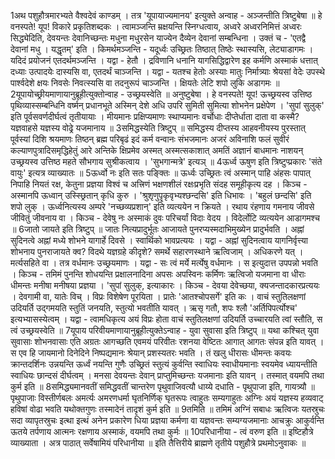 

  
1अथ पशुहौत्रमारभ्यते वैश्वदेवं काण्डम् । तत्र 'यूपायाज्यमानय' इत्युक्ते अन्वाह - अञ्जन्तीति त्रिष्टुबेषा ॥ हे वनस्पते! यूप! विकारे प्रकृतिशब्दकः । त्वामञ्जन्ति म्रक्षयन्ति स्निग्धत्वाय, अध्वरे अध्वरनिमित्तं अध्वरः सिद्ध्येदिति, देवयन्तः देवानिच्छन्तः मधुना मधुरसेन याज्येन दैव्येन देवानां सम्बन्धिना । उक्तं च - 'एतद्वै देवानां मधु । यद्धृतम्' इति । किमर्थमञ्जन्ति - यदूर्ध्वः उच्छ्रितः तिष्ठात् तिष्ठेः स्थास्यसि, लेट्याडागमः । यदिदं प्रयोजनं एतदर्थमञ्जन्ति । यद्वा - हेतौ । द्रविणानि धनानि यागसिद्धिद्वारेण इह कर्मणि अस्माकं धत्तात् दध्याः उत्पादयेः दास्यसि वा, एतदर्थं चाञ्जन्ति । यद्वा - यतश्च हेतोः अस्याः मातुः निर्मात्र्याः श्रेयसां वेदेः उपस्थे पार्श्वदेशे क्षयः निवसेः निवत्स्यसि वा तदनुरूपं चाञ्जन्ति । क्षियतेः लेटि शपो लुकि अडागमः ॥
2यूपायोच्छ्रीयमाणायानुब्रूहीत्युक्तोन्वाह - उच्छ्रयस्वेति ॥ अनुष्टुबेषा । हे वनस्पते! यूप! ऊच्छ्रयस्व उत्तिष्ठ पृथिव्यास्सम्बन्धिनि वर्ष्मन् प्रधानभूते अस्मिन् देशे अधि उपरि सुमिती सुमित्या शोभनेन प्रक्षेपेण । 'सुपां सुलुक्' इति पूर्वसवर्णदीर्घत्वं तृतीयायाः । मीयमानः प्रक्षिप्यमाणः स्थाप्यमानः वर्चोधाः दीप्तेर्धाता दाता वा कस्मै? यज्ञवाहसे यज्ञस्य वोढ्रे यजमानाय ॥
3समिद्धस्येति त्रिष्टुप् ॥ समिद्धस्य दीप्तस्य आहवनीयस्य पुरस्तात् पूर्वस्यां दिशि श्रयमाणः तिष्ठन् ब्रह्म परिबृढं इदं कर्म वन्वानः संभजमानः अजरं अविनाशि फलं सुवीरं कल्याणपुत्रादिसमृद्धिहेतुं आरे अन्तिके क्षिप्रमेव अस्मत् अस्मत्सकाशात् अमतिं अज्ञानं बाधमानः नाशयन् उच्छ्रयस्व उत्तिष्ठ महते सौभगाय सुश्रीकत्वाय । 'सुभगान्मत्रे' इत्यञ् ॥
4ऊर्ध्व ऊषुण इति त्रिष्टुप्प्रकारः 'संते वायुः' इत्यत्र व्याख्यातः ॥
5ऊर्ध्वो नः इति सतः पङ्क्तिः ॥ ऊर्ध्वः उच्छ्रितः त्वं अस्मान् पाहि अंहसः पापात् निपाहि नियतं रक्ष, केतुना प्रज्ञया विश्वं च अत्त्रिणं भक्षणशीलं रक्षःप्रभृति संदह समूहीकृत्य दह । किञ्च - अस्मानपि ऊध्वान् उस्स्छ्रितान् कृधि कुरु । 'श्रुशृणुपॄकृवृभ्यश्छन्दसि' इति धिभावः । 'बहुलं छन्दसि' इति शपो लुक् । ऊर्ध्वनित्यस्य अम्परे 'नच्छव्यप्रशान्' इति व्यत्ययेन न क्रियते । रथाय रंहणाय गमनाय जीवसे जीवितुं जीवनाय वा । किञ्च - देवेषु नः अस्माकं दुवः परिचर्यां विदाः वेदय । विदेर्लोटि व्यत्ययेन आडागमश्च ॥
6जातो जायते इति त्रिष्टुप् ॥ जातः नित्यप्रादुर्भूतः आजायते पुनरप्यस्मदाभिमुख्येन प्रादुर्भवति । अह्नां सुदिनत्वे अह्नां मध्ये शोभने यागार्हे दिवसे । स्वार्थिको भावप्रत्ययः । यद्वा - अह्नां सुदिनत्वाय यागनिर्वृत्त्या शोभनाय पुनराजायते क्व? विदथे यज्ञग्रहे कीदृशे? समर्थे सहारणस्थाने ऋत्विजाम् । अधिकरणे यत् । मर्त्यसहिते वा । तत्र वर्धमानः उच्छ्रयमाणः । यद्वा - सः त्वं मर्ये मर्त्येषु वर्धमानः । स इत्युदात्त उपपन्नो भवति । किञ्च - तमिमं पुनन्ति शोधयन्ति प्रक्षालनादिना अपसः अपस्विनः कर्मिणः ऋत्विजो यजमाना वा धीराः धीमन्तः मनीषा मनीषया प्रज्ञया । 'सुपां सुलुक्, इत्याकारः । किञ्च - देवया देवेच्छया, क्यजन्तादकारप्रत्ययः । देवगामी वा, यातेः विच् । विप्रः विशेषेण पूरयिता । प्रातेः 'आतश्चोपसर्गे' इति कः । वाचं स्तुतिलक्षणां उदियर्ति उद्गमयति स्तुतिं जनयति, स्तुत्यो भवतीति यावत् । ऋसृ गतौ, शपः श्लौ 'अर्तिपिपर्त्योश्च' इत्यभ्यासस्येत्वम् । यद्वा - त्वामधिकृत्य अयं विप्रः होता वाचं स्तुतिलक्षणां उदियर्ति उच्चारयति त्वां स्तौति, स त्वं उच्छ्रयस्वेति ॥
7यूपाय परिवीयमाणायानुब्रूहीत्युक्तेऽन्वाह - युवा सुवासा इति त्रिष्टुप् ॥ यथा कश्चित् युवा सुवासाः शोभनवासाः एति अग्रतः आगच्छति एवमयं परिवीतः रशनया वेष्टितः आगात् आगतः संपन्न इति यावत् । स एव हि जायमानो दिनेदिने निष्पद्यमानः श्रेयान् प्रशस्यतरः भवति । तं खलु धीरासः धीमन्तः कवयः क्रान्तदर्शिनः उन्नयन्ति ऊर्ध्वं नयन्ति गुणैः उच्छ्रितं स्तुत्यं कुर्वन्ति स्वाधियः स्वाधीयमानाः स्वयमेव ध्यायन्तीति स्वाधियः छान्दसं दीर्घत्वम् । मनसा देवयन्तः देवान् प्राप्तुमिच्छन्तः यजमानाः इति यावन् । तस्मात् वयमपि तथा कुर्म इति ॥
8समिद्ध्यमानवतीं समिद्धवतीं चान्तरेण पृथुवाजिवत्यौ धाय्ये दधाति - पृथुपाजा इति, गायत्र्यौ ॥ पृथुपाजाः विस्तीर्णबलः अमर्त्यः अमरणधर्मा घृतनिर्णिक् घृतरूपः त्वाहुतः सम्यगाहुतः अग्निः अयं यज्ञस्य हव्यवाट् हविषां वोढा भवति यथोक्तगुणः तस्मादेनं तादृशं कुर्म इति ॥
9तमिति ॥ तमिमं अग्निं सबाधः ऋत्विजः यतस्रुचः सदा व्यापृतस्रुचः इत्था इत्थं अनेन प्रकारेण धिया प्रज्ञया कर्मणा वा यज्ञवन्तः सम्यग्यजमानाः आचक्रुः आकुर्वन्ति ऊतये तर्पणाय आत्मनः रक्षणाय अस्माकं, वयमपि तथा कुर्मः ॥
10परिधानीया - त्वं वरुण इति ॥ इष्टिहौत्रे व्याख्याता । अत्र पाठात् सर्वेषामियं परिधानीया ॥
इति तैत्तिरीये ब्राह्मणे तृतीये पशुहौत्रे प्रथमोऽनुवाकः ॥  
